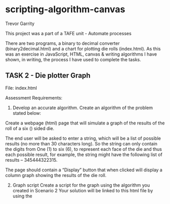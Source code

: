 # scripting-algorithm-canvas
Trevor Garrity

This project was a part of a TAFE unit - Automate processes

There are two programs, a binary to decimal converter (binary2decimal.html) and a chart for plotting die rolls (index.html).
As this was an exercise in JavaScript, HTML, canvas & writing algorithms I have shown, in writing, the process I have used to
complete the tasks.

## TASK 2 - Die plotter Graph

File:
index.html

Assessment Requirements:
1) Develop an accurate algorithm.
Create an algorithm of the problem stated below:

Create a webpage (html) page that will simulate a graph of the results of the roll of a six () sided die.

The end user will be asked to enter a string, which will be a list of possible results (no more than 30 characters long).
So the string can only contain the digits from One (1) to six (6), to represent each face of the die and thus each possible
result, for example, the string might have the following list of results – 345444322315.

The page should contain a “Display” button that when clicked will display a column graph showing the results of the die
roll.

2) Graph script
Create a script for the graph using the algorithm you created in Scenario 2
Your solution will be linked to this html file by using the <script> tag in the header section of the file.
Remember to add your comments to your script file.

Script and readme file
Document the script showing:

Script information
Program comments


### PSEUDO CODE & ALGORITHM:
```
Description: This algorithm asks the user to enter a string of possible results for 6 sided die rolls
             The results (occurrences of each number), should be plotted on a bar graph.


Identify I/O
    INPUT:   Is a string of integers from 1 to 6
             text field should limit user to 30 chars.

    OUTPUT:  Should be a bar graph representing the occurrences of each of the die rolls
             Must contain error for invalid input.
             There is no need to manage the data being too large for the graph.
             
WRITE HTML

SETUP canvas

PROMPT user input
    Validate User input
        if invalid chars in string throw error
    SET variable to an array

    Clear any previous error msg


    DRAW Horizontal Axis
        LOOP through numbers 1 - 6 (die nums)
            DRAW up the y axis numbers 1 - 6


    DRAW Vertical Axis (occurrence of rolled nums)
        LOOP through numbers 1 - 9
            DRAW up the x axis numbers 1 - 9

CALL function
    GET Parameters from user input
        LOOP through input Array
            DRAW rectangle on graph to represent num of occurrences of each number
                *This got a little hazy for me so I decided to start coding.
                More info below

        OUTPUT Graph
```
Notes for the more complex steps of the Algorithm:

DRAW x, Y Axes
Output will be a short stroke and with number along the lines of the axes, X 1-9 and Y 1-6 respectively
We use iteration to draw short strokes and add numbers evenly along the axis.
We need variables to represent the numbers drawn and place the short strokes.
Use selection in to omit the zeroes on the graph.

FUNCTION to draw the bars
Must take parameters from the user input (integers)
Must output filled rectangles of the right height in the right place
Use variables to determine how high to draw
Use variables to determine where along the horizontal axis to draw

  I settled on having a loop going through each value 1-6 on the horizontal
  then the inbuilt forEach method to match the values in the array.
  I'm fully aware nested loops are a big no no and I guess this is expensive on resources.
  
  An alternative might be to have a separate function that extracts the number of occurrences of the rolls
  into an object that can be fed into the con.fillRect function.
  input = [1,1,1,1,2,2,2,6,6,]; to object = {1 : 4, 2 : 3, etc...};
  Something like that.
  BELOW is testing the algorithm, leaving out some of the more straight forward (for me) steps:
  I left in some artifacts of the debug process.



## Binary converter
Assessment requirements: 

Develop a valid algorithm
You are to design an algorithm to describe the following:

A function is required that converts a text representation of a binary number to an integer. 
The binary number may be any length from one (1) to eight (8) digits.
Be sure to check that the text string contains only 0s and 1s.

# My method:

It is  completed in 3 sections.
1) Overview the algorithm. 
2) Designin & test the separate parts with the console
3) Is the final function (in script)
```
   1) Algorithm overview
     Prompt users for input
     Set variables
     Reverse the array
     loop through the array, add values to a new array and catch incorrect inputs
     add up all the values of the value array
     Output the results
```
    2) Building the separate parts and testing them in console. 
```
    // Prompt users for input

    // Set variables
    var binary = ["0","0","0","0","1","0","1"];
    var value = 1;
    var total = 0;
    let valueArray = [];

    // Reverse the array so the 0'th position of the array is the first value in binary values.
    // This seems easier to get my head around because binary is read right to left but arrays are indexed l to r.
    // Enables any length of user input.
    binary.reverse();

    // loop through the array, add values to a new array catch incorrect inputs
    for (i = 0; i < binary.length; i++) {
        switch (binary[i]) {
            case "1":
                valueArray.push(value);
                break;
            case "0":
                valueArray.push(0);
                break;
            default:
                console.log("Please check your input only 1's and 0's accepted!");
        }
        value = parseInt(value * 2);
    }

    // add up all the values of the value array
    for(i = 0; i < valueArray.length ; i++){

        total += valueArray[i];
    }


    // Output the results
    console.log(total);
```
3) The final work can be seen binary2decimal.html
 
